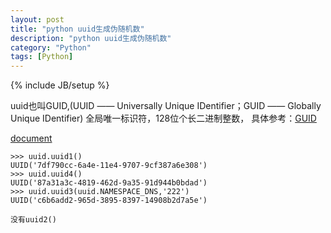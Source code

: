 ```yaml
---
layout: post
title: "python uuid生成伪随机数"
description: "python uuid生成伪随机数"
category: "Python"
tags: [Python]
---
```

{% include JB/setup %}

<p>uuid也叫GUID,(UUID —— Universally Unique IDentifier；GUID —— Globally Unique IDentifier) 全局唯一标识符，128位个长二进制整数， 具体参考：<a href="http://zh.wikipedia.org/wiki/%E5%85%A8%E5%B1%80%E5%94%AF%E4%B8%80%E6%A0%87%E8%AF%86%E7%AC%A6">GUID</a></p>

<p><a href="https://docs.python.org/2/library/uuid.html">document</a></p>

<pre><code>&gt;&gt;&gt; uuid.uuid1()
UUID('7df790cc-6a4e-11e4-9707-9cf387a6e308')
&gt;&gt;&gt; uuid.uuid4()
UUID('87a31a3c-4819-462d-9a35-91d944b0bdad')
&gt;&gt;&gt; uuid.uuid3(uuid.NAMESPACE_DNS,'222')
UUID('c6b6add2-965d-3895-8397-14908b2d7a5e')

没有uuid2()
</code></pre>
